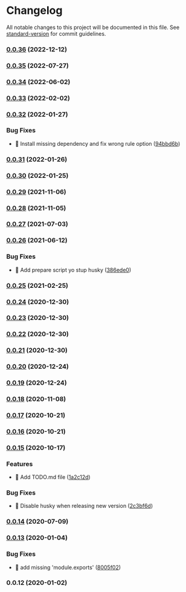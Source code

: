 # Changelog

All notable changes to this project will be documented in this file. See [standard-version](https://github.com/conventional-changelog/standard-version) for commit guidelines.

### [0.0.36](https://github.com/THernandez03/eslint-config-thernandez/compare/v0.0.35...v0.0.36) (2022-12-12)

### [0.0.35](https://github.com/THernandez03/eslint-config-thernandez/compare/v0.0.34...v0.0.35) (2022-07-27)

### [0.0.34](https://github.com/THernandez03/eslint-config-thernandez/compare/v0.0.33...v0.0.34) (2022-06-02)

### [0.0.33](https://github.com/THernandez03/eslint-config-thernandez/compare/v0.0.32...v0.0.33) (2022-02-02)

### [0.0.32](https://github.com/THernandez03/eslint-config-thernandez/compare/v0.0.31...v0.0.32) (2022-01-27)


### Bug Fixes

* 🐛 Install missing dependency and fix wrong rule option ([94bbd6b](https://github.com/THernandez03/eslint-config-thernandez/commit/94bbd6b0046fd22792b37e92e9208ded08d57c20))

### [0.0.31](https://github.com/THernandez03/eslint-config-thernandez/compare/v0.0.30...v0.0.31) (2022-01-26)

### [0.0.30](https://github.com/THernandez03/eslint-config-thernandez/compare/v0.0.29...v0.0.30) (2022-01-25)

### [0.0.29](https://github.com/THernandez03/eslint-config-thernandez/compare/v0.0.28...v0.0.29) (2021-11-06)

### [0.0.28](https://github.com/THernandez03/eslint-config-thernandez/compare/v0.0.27...v0.0.28) (2021-11-05)

### [0.0.27](https://github.com/THernandez03/eslint-config-thernandez/compare/v0.0.26...v0.0.27) (2021-07-03)

### [0.0.26](https://github.com/THernandez03/eslint-config-thernandez/compare/v0.0.25...v0.0.26) (2021-06-12)


### Bug Fixes

* 🐛 Add prepare script yo stup husky ([386ede0](https://github.com/THernandez03/eslint-config-thernandez/commit/386ede02b288fe9fdf034bb39198aa161a4300a9))

### [0.0.25](https://github.com/THernandez03/eslint-config-thernandez/compare/v0.0.24...v0.0.25) (2021-02-25)

### [0.0.24](https://github.com/THernandez03/eslint-config-thernandez/compare/v0.0.23...v0.0.24) (2020-12-30)

### [0.0.23](https://github.com/THernandez03/eslint-config-thernandez/compare/v0.0.22...v0.0.23) (2020-12-30)

### [0.0.22](https://github.com/THernandez03/eslint-config-thernandez/compare/v0.0.21...v0.0.22) (2020-12-30)

### [0.0.21](https://github.com/THernandez03/eslint-config-thernandez/compare/v0.0.20...v0.0.21) (2020-12-30)

### [0.0.20](https://github.com/THernandez03/eslint-config-thernandez/compare/v0.0.19...v0.0.20) (2020-12-24)

### [0.0.19](https://github.com/THernandez03/eslint-config-thernandez/compare/v0.0.18...v0.0.19) (2020-12-24)

### [0.0.18](https://github.com/THernandez03/eslint-config-thernandez/compare/v0.0.17...v0.0.18) (2020-11-08)

### [0.0.17](https://github.com/THernandez03/eslint-config-thernandez/compare/v0.0.16...v0.0.17) (2020-10-21)

### [0.0.16](https://github.com/THernandez03/eslint-config-thernandez/compare/v0.0.15...v0.0.16) (2020-10-21)

### [0.0.15](https://github.com/THernandez03/eslint-config-thernandez/compare/v0.0.14...v0.0.15) (2020-10-17)


### Features

* 🎸 Add TODO.md file ([1a2c12d](https://github.com/THernandez03/eslint-config-thernandez/commit/1a2c12df4725b140889b998e2480418c17304805))


### Bug Fixes

* 🐛 Disable husky when releasing new version ([2c3bf6d](https://github.com/THernandez03/eslint-config-thernandez/commit/2c3bf6d50cd650be2e0cba1ab9a045ff786354a6))

### [0.0.14](https://github.com/THernandez03/eslint-config-thernandez/compare/v0.0.13...v0.0.14) (2020-07-09)

### [0.0.13](https://github.com/THernandez03/eslint-config-thernandez/compare/v0.0.12...v0.0.13) (2020-01-04)


### Bug Fixes

* 🐛 add missing 'module.exports' ([8005f02](https://github.com/THernandez03/eslint-config-thernandez/commit/8005f0239dd6cb63f11e14d869984f4d48bab749))

### 0.0.12 (2020-01-02)
